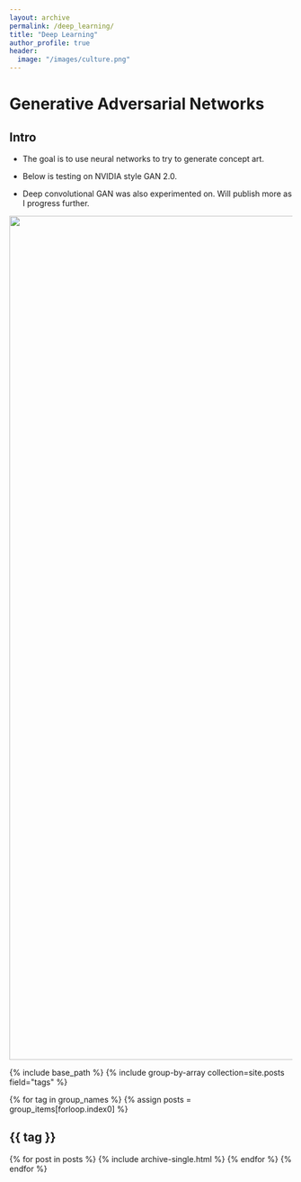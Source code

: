 ```yaml
---
layout: archive
permalink: /deep_learning/
title: "Deep Learning"
author_profile: true
header:
  image: "/images/culture.png"
---
```


# Generative Adversarial Networks

## Intro

  * The goal is to use neural networks to try to generate concept art.  

  * Below is testing on NVIDIA style GAN 2.0.  

  * Deep convolutional GAN was also experimented on.  Will publish more as I progress further.

<p align="center">
<img src="{{ site.url }}{{ site.baseurl }}/images/face.gif" alt="text, previz, deeplearning" width="1500" height="1500">
</p>

{% include base_path %}
{% include group-by-array collection=site.posts field="tags" %}

{% for tag in group_names %}
  {% assign posts = group_items[forloop.index0] %}
  <h2 id="{{ tag| slugify }}" class ="archive_subtitle">{{ tag }}</h2>
  {% for post in posts %}
    {% include archive-single.html %}
  {% endfor %}
{% endfor %}

